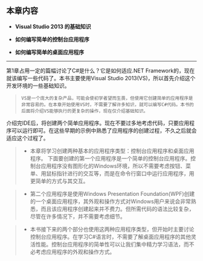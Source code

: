 ## **本章内容**



* **Visual Studio 2013 的基础知识**

* **如何编写简单的控制台应用程序**

* **如何编写简单的桌面应用程序**



---


第1章占用一定的篇幅讨论了C#是什么？它是如何适应.NET Framework的，现在就该编写一些代码了。本书主要使用Visual Studio 2013(VS)，所以首先介绍这个开发环境的一些基础知识。

>```VS是一个庞大的复杂产品，可能会使初学者望而生畏，但使用它创建简单的应用程序是非常容易的。在本章开始使用VS时，不需要了解许多知识，就可以编写C#代码。本书的后面将介绍VS能够执行的更复杂的操作，现在仅介绍基础知识。```

介绍完IDE后，将创建两个简单应用程序。现在不要过多地考虑代码，只要应用程序可以运行即可。在这些早期的示例中熟悉了应用程序的创建过程，不久之后就会适应这个过程了。

> * 本章将学习创建两种基本的应用程序类型：控制台应用程序和桌面应用程序。
下面要创建的第一个应用程序是一个简单的控制台应用程序。控制台应用程序没有图形化的Windows环境，所以不需要考虑按钮、菜单、用鼠标指针进行的交互等，而是在命令行窗口中运行应用程序，用更简单的方式与其交互。

> * 第二个应用程序是使用Windows Presentation Foundation(WPF)创建的一个桌面应用程序，其外观和操作方式对Windows用户来说会非常熟悉，而且该应用程序创建起来并不费力。但所需代码的语法比较复杂，尽管在许多情况下，并不需要考虑细节。

> * 本书接下来的两个部分也使用这两种应用程序类型，但开始时主要讨论控制台应用程序。在学习C#语言时，不需要了解桌面应用程序的其他灵活性能。控制台应用程序的简单性可以让我们集中精力学习语法，而不必考虑应用程序的外观和操作方式。














